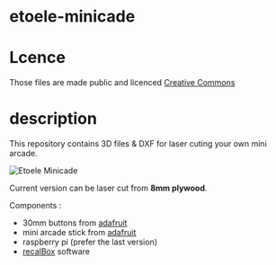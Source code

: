 # etoele-minicade                                                           

# Lcence

Those files are made public and licenced [Creative Commons](https://creativecommons.org/licenses/by-nc-sa/3.0/fr/) 

# description

This repository contains 3D files & DXF for laser cuting your own mini arcade.        

![Etoele Minicade](https://github.com/recalbox/recalbox-os/minicade.jpg)

Current version can be laser cut from **8mm plywood**.


Components : 

- 30mm buttons from [adafruit](https://www.adafruit.com/products/480)       
- mini arcade stick from [adafruit](https://www.adafruit.com/products/480)           
- raspberry pi (prefer the last version)
- [recalBox](https://github.com/recalbox/recalbox-os) software 


